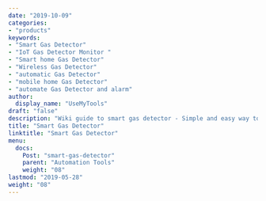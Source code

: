 ```yaml
---
date: "2019-10-09"
categories:
- "products"
keywords:
- "Smart Gas Detector"
- "IoT Gas Detector Monitor "
- "Smart home Gas Detector"
- "Wireless Gas Detector"
- "automatic Gas Detector"
- "mobile home Gas Detector"
- "automate Gas Detector and alarm"
author:
  display_name: "UseMyTools"
draft: "false"
description: "Wiki guide to smart gas detector - Simple and easy way to detect gas leakage and monitor gas sensor reading from your mobile/tablet or PC. It uses MQ-5 sensor which is more sensitive to Natural Gas and LPG."
title: "Smart Gas Detector"
linktitle: "Smart Gas Detector"
menu:
  docs:
    Post: "smart-gas-detector"
    parent: "Automation Tools"
    weight: "08"
lastmod: "2019-05-28"
weight: "08"
---
```

